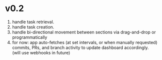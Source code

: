 # v0.2

1. handle task retrieval.
2. handle task creation.
3. handle bi-directional movement between sections via drag-and-drop or programmatically
4. for now: app auto-fetches (at set intervals, or when manually requested) commits, PRs, and branch activity to update dashboard accordingly. (will use webhooks in future)
